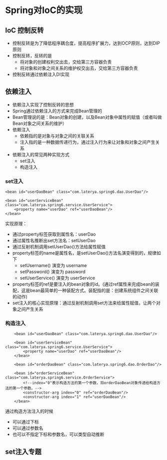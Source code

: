 # Spring对IoC的实现
## IoC 控制反转
- 控制反转是为了降低程序耦合度，提高程序扩展力，达到OCP原则，达到DIP原则
- 控制反转，反转的是
  - 将对象的创建权利交出去，交给第三方容器负责
  - 将对象和对象之间关系的维护权交出去，交给第三方容器负责
- 控制反转通过依赖注入DI实现

## 依赖注入
- 依赖注入实现了控制反转的思想
- Spring通过依赖注入的方式来完成Bean管理的
- Bean管理说的是：Bean对象的创建，以及Bean对象中属性的赋值（或者叫做Bean对象之间关系的维护）
- 依赖注入
  - 依赖指的是对象与对象之间的关联关系
  - 注入指的是一种数据传递行为，通过注入行为来让对象和对象之间产生关系
- 依赖注入的常见两种实现方式
  - set注入
  - 构造注入

### set注入
```
<bean id="userDaoBean" class="com.laterya.spring6.dao.UserDao"/>

<bean id="userServiceBean" class="com.laterya.spring6.service.UserService">
    <property name="userDao" ref="userDaoBean"/>
</bean>
```
实现原理：
- 通过property标签获取到属性名：userDao
- 通过属性名推断出set方法名：setUserDao
- 通过反射机制调用setUserDao()方法给属性赋值
- property标签的name是属性名，是setUserDao()方法名演变得到的，规律如下
  - setUsername() 演变为 username
  - setPassword() 演变为 password
  - setUserService() 演变为 userService
- property标签的ref是要注入的bean对象的id。(通过ref属性来完成bean的装配，这是bean最简单的一种装配方式。装配指的是：创建系统组件之间关联的动作)
- set注入的核心实现原理：通过反射机制调用set方法来给属性赋值，让两个对象之间产生关系

### 构造注入
```
    <bean id="userDaoBean" class="com.laterya.spring6.dao.UserDao"/>

    <bean id="userServiceBean" class="com.laterya.spring6.service.UserService">
        <property name="userDao" ref="userDaoBean"/>
    </bean>

    <bean id="orderDaoBean" class="com.laterya.spring6.dao.OrderDao"/>

    <bean id="orderServiceBean" class="com.laterya.spring6.service.OrderService">
        <!--index="0"表示构造方法的第一个参数，将orderDaoBean对象传递给构造方法的第一个参数。-->
        <constructor-arg index="0" ref="orderDaoBean"/>
        <constructor-arg index="1" ref="userDaoBean"/>
    </bean>
```
通过构造方法注入的时候
- 可以通过下标
- 可以通过参数名
- 也可以不指定下标和参数名，可以类型自动推断

## set注入专题
